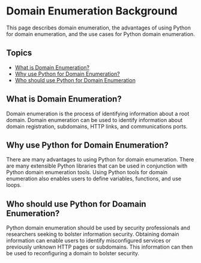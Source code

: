 # Domain Enumeration Background

This page describes domain enumeration, the advantages of using Python for domain enumeration, and the use cases for Python domain enumeration.

## Topics
- [What is Domain Enumeration?](#what-is-domain-enumeration)
- [Why use Python for Domain Enumeration?](#why-use-python-for-domain-enumeration)
- [Who should use Python for Domain Enumeration](#who-should-use-python-for-doamain-enumeration)

## What is Domain Enumeration?

Domain enumeration is the process of identifying information about a root domain. Domain enumeration can be used to identify information about domain registration, subdomains, HTTP links, and communications ports.

## Why use Python for Domain Enumeration?

There are many advantages to using Python for domain enumeration. There are many extensible Python libraries that can be used in conjunction with Python domain enumeration tools. Using Python tools for domain enumeration also enables users to define variables, functions, and use loops.

## Who should use Python for Doamain Enumeration?

Python domain enumeration should be used by security professionals and researchers seeking to bolster information security. Obtaining domain information can enable users to identify misconfigured services or previously unknown HTTP pages or subdomains. This information can then be used to reconfiguring a domain to bolster security.